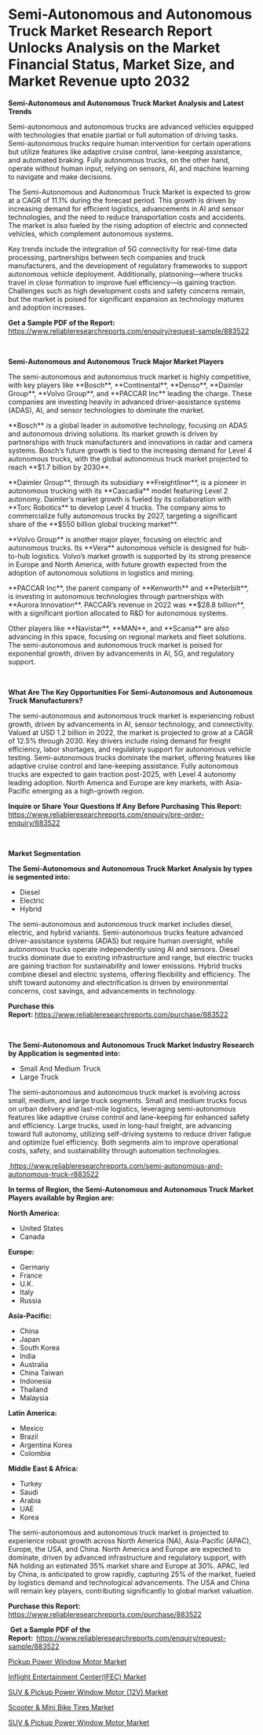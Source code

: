 <p><h1>Semi-Autonomous and Autonomous Truck Market Research Report Unlocks Analysis on the Market Financial Status, Market Size, and Market Revenue upto 2032</h1></p><p><strong>Semi-Autonomous and Autonomous Truck Market Analysis and Latest Trends</strong></p>
<p><p>Semi-autonomous and autonomous trucks are advanced vehicles equipped with technologies that enable partial or full automation of driving tasks. Semi-autonomous trucks require human intervention for certain operations but utilize features like adaptive cruise control, lane-keeping assistance, and automated braking. Fully autonomous trucks, on the other hand, operate without human input, relying on sensors, AI, and machine learning to navigate and make decisions.</p><p>The Semi-Autonomous and Autonomous Truck Market is expected to grow at a CAGR of 11.1% during the forecast period. This growth is driven by increasing demand for efficient logistics, advancements in AI and sensor technologies, and the need to reduce transportation costs and accidents. The market is also fueled by the rising adoption of electric and connected vehicles, which complement autonomous systems.</p><p>Key trends include the integration of 5G connectivity for real-time data processing, partnerships between tech companies and truck manufacturers, and the development of regulatory frameworks to support autonomous vehicle deployment. Additionally, platooning—where trucks travel in close formation to improve fuel efficiency—is gaining traction. Challenges such as high development costs and safety concerns remain, but the market is poised for significant expansion as technology matures and adoption increases.</p></p>
<p><strong>Get a Sample PDF of the Report:&nbsp;</strong> <a href="https://www.reliableresearchreports.com/enquiry/request-sample/883522?utm_campaign=13&utm_medium=2&utm_source=Github&utm_content=ia&utm_term=23012025&utm_id=semi-autonomous-and-autonomous-truck">https://www.reliableresearchreports.com/enquiry/request-sample/883522</a></p>
<p>&nbsp;</p>
<p><strong>Semi-Autonomous and Autonomous Truck Major Market Players</strong></p>
<p><p>The semi-autonomous and autonomous truck market is highly competitive, with key players like **Bosch**, **Continental**, **Denso**, **Daimler Group**, **Volvo Group**, and **PACCAR Inc** leading the charge. These companies are investing heavily in advanced driver-assistance systems (ADAS), AI, and sensor technologies to dominate the market.</p><p>**Bosch** is a global leader in automotive technology, focusing on ADAS and autonomous driving solutions. Its market growth is driven by partnerships with truck manufacturers and innovations in radar and camera systems. Bosch’s future growth is tied to the increasing demand for Level 4 autonomous trucks, with the global autonomous truck market projected to reach **$1.7 billion by 2030**.</p><p>**Daimler Group**, through its subsidiary **Freightliner**, is a pioneer in autonomous trucking with its **Cascadia** model featuring Level 2 autonomy. Daimler’s market growth is fueled by its collaboration with **Torc Robotics** to develop Level 4 trucks. The company aims to commercialize fully autonomous trucks by 2027, targeting a significant share of the **$550 billion global trucking market**.</p><p>**Volvo Group** is another major player, focusing on electric and autonomous trucks. Its **Vera** autonomous vehicle is designed for hub-to-hub logistics. Volvo’s market growth is supported by its strong presence in Europe and North America, with future growth expected from the adoption of autonomous solutions in logistics and mining.</p><p>**PACCAR Inc**, the parent company of **Kenworth** and **Peterbilt**, is investing in autonomous technologies through partnerships with **Aurora Innovation**. PACCAR’s revenue in 2022 was **$28.8 billion**, with a significant portion allocated to R&D for autonomous systems.</p><p>Other players like **Navistar**, **MAN**, and **Scania** are also advancing in this space, focusing on regional markets and fleet solutions. The semi-autonomous and autonomous truck market is poised for exponential growth, driven by advancements in AI, 5G, and regulatory support.</p></p>
<p>&nbsp;</p>
<p><strong>What Are The Key Opportunities For Semi-Autonomous and Autonomous Truck Manufacturers?</strong></p>
<p><p>The semi-autonomous and autonomous truck market is experiencing robust growth, driven by advancements in AI, sensor technology, and connectivity. Valued at USD 1.2 billion in 2022, the market is projected to grow at a CAGR of 12.5% through 2030. Key drivers include rising demand for freight efficiency, labor shortages, and regulatory support for autonomous vehicle testing. Semi-autonomous trucks dominate the market, offering features like adaptive cruise control and lane-keeping assistance. Fully autonomous trucks are expected to gain traction post-2025, with Level 4 autonomy leading adoption. North America and Europe are key markets, with Asia-Pacific emerging as a high-growth region.</p></p>
<p><strong>Inquire or Share Your Questions If Any Before Purchasing This Report:</strong> <a href="https://www.reliableresearchreports.com/enquiry/pre-order-enquiry/883522?utm_campaign=13&utm_medium=2&utm_source=Github&utm_content=ia&utm_term=23012025&utm_id=semi-autonomous-and-autonomous-truck">https://www.reliableresearchreports.com/enquiry/pre-order-enquiry/883522</a></p>
<p>&nbsp;</p>
<p><strong>Market Segmentation</strong></p>
<p><strong>The Semi-Autonomous and Autonomous Truck Market Analysis by types is segmented into:</strong></p>
<p><ul><li>Diesel</li><li>Electric</li><li>Hybrid</li></ul></p>
<p><p>The semi-autonomous and autonomous truck market includes diesel, electric, and hybrid variants. Semi-autonomous trucks feature advanced driver-assistance systems (ADAS) but require human oversight, while autonomous trucks operate independently using AI and sensors. Diesel trucks dominate due to existing infrastructure and range, but electric trucks are gaining traction for sustainability and lower emissions. Hybrid trucks combine diesel and electric systems, offering flexibility and efficiency. The shift toward autonomy and electrification is driven by environmental concerns, cost savings, and advancements in technology.</p></p>
<p><strong>Purchase this Report:&nbsp;</strong><a href="https://www.reliableresearchreports.com/purchase/883522?utm_campaign=13&utm_medium=2&utm_source=Github&utm_content=ia&utm_term=23012025&utm_id=semi-autonomous-and-autonomous-truck">https://www.reliableresearchreports.com/purchase/883522</a></p>
<p>&nbsp;</p>
<p><strong>The Semi-Autonomous and Autonomous Truck Market Industry Research by Application is segmented into:</strong></p>
<p><ul><li>Small And Medium Truck</li><li>Large Truck</li></ul></p>
<p><p>The semi-autonomous and autonomous truck market is evolving across small, medium, and large truck segments. Small and medium trucks focus on urban delivery and last-mile logistics, leveraging semi-autonomous features like adaptive cruise control and lane-keeping for enhanced safety and efficiency. Large trucks, used in long-haul freight, are advancing toward full autonomy, utilizing self-driving systems to reduce driver fatigue and optimize fuel efficiency. Both segments aim to improve operational costs, safety, and sustainability through automation technologies.</p></p>
<p><a href="https://www.reliableresearchreports.com/semi-autonomous-and-autonomous-truck-r883522?utm_campaign=13&utm_medium=2&utm_source=Github&utm_content=ia&utm_term=23012025&utm_id=semi-autonomous-and-autonomous-truck">&nbsp;https://www.reliableresearchreports.com/semi-autonomous-and-autonomous-truck-r883522</a></p>
<p><strong>In terms of Region, the Semi-Autonomous and Autonomous Truck Market Players available by Region are:</strong></p>
<p>
    <p> <strong> North America: </strong>
        <ul>
            <li>United States</li>
            <li>Canada</li>
        </ul>
        </p> 
    <p> <strong> Europe: </strong>
        <ul>
            <li>Germany</li>
            <li>France</li>
            <li>U.K.</li>
            <li>Italy</li>
            <li>Russia</li>
        </ul>
        </p> 
    <p> <strong> Asia-Pacific: </strong>
        <ul>
            <li>China</li>
            <li>Japan</li>
            <li>South Korea</li>
            <li>India</li>
            <li>Australia</li>
            <li>China Taiwan</li>
            <li>Indonesia</li>
            <li>Thailand</li>
            <li>Malaysia</li>
        </ul>
        </p> 
    <p> <strong> Latin America: </strong>
        <ul>
            <li>Mexico</li>
            <li>Brazil</li>
            <li>Argentina Korea</li>
            <li>Colombia</li>
        </ul>
        </p> 
    <p> <strong> Middle East & Africa: </strong>
        <ul>
            <li>Turkey</li>
            <li>Saudi</li>
            <li>Arabia</li>
            <li>UAE</li>
            <li>Korea</li>
        </ul>
    </p>
    </p>
<p><p>The semi-autonomous and autonomous truck market is projected to experience robust growth across North America (NA), Asia-Pacific (APAC), Europe, the USA, and China. North America and Europe are expected to dominate, driven by advanced infrastructure and regulatory support, with NA holding an estimated 35% market share and Europe at 30%. APAC, led by China, is anticipated to grow rapidly, capturing 25% of the market, fueled by logistics demand and technological advancements. The USA and China will remain key players, contributing significantly to global market valuation.</p></p>
<p><strong>Purchase this Report: </strong><a href="https://www.reliableresearchreports.com/purchase/883522?utm_campaign=13&utm_medium=2&utm_source=Github&utm_content=ia&utm_term=23012025&utm_id=semi-autonomous-and-autonomous-truck">https://www.reliableresearchreports.com/purchase/883522</a></p>
<p>&nbsp;<strong>Get a Sample PDF of the Report:&nbsp;&nbsp;</strong><a href="https://www.reliableresearchreports.com/enquiry/request-sample/883522?utm_campaign=13&utm_medium=2&utm_source=Github&utm_content=ia&utm_term=23012025&utm_id=semi-autonomous-and-autonomous-truck">https://www.reliableresearchreports.com/enquiry/request-sample/883522</a></p>
<p><strong></strong></p>
<p><p><a href="https://www.linkedin.com/pulse/exploring-pickup-power-window-motor-market-industry-revenue-fisxc?utm_campaign=13&utm_medium=2&utm_source=Github&utm_content=ia&utm_term=23012025&utm_id=semi-autonomous-and-autonomous-truck">Pickup Power Window Motor Market</a></p><p><a href="https://github.com/MarciaRunte/Market-Research-Report-List-1/blob/main/inflight-entertainment-centerifec-market.md?utm_campaign=13&utm_medium=2&utm_source=Github&utm_content=ia&utm_term=23012025&utm_id=semi-autonomous-and-autonomous-truck">Inflight Entertainment Center(IFEC) Market</a></p><p><a href="https://www.linkedin.com/pulse/market-study-on89-cagr-forecast-from-2025-2032-offeringsignificant-keovf?utm_campaign=13&utm_medium=2&utm_source=Github&utm_content=ia&utm_term=23012025&utm_id=semi-autonomous-and-autonomous-truck">SUV & Pickup Power Window Motor (12V) Market</a></p><p><a href="https://github.com/MariaWashington76/Market-Research-Report-List-1/blob/main/scooter-mini-bike-tires-market.md?utm_campaign=13&utm_medium=2&utm_source=Github&utm_content=ia&utm_term=23012025&utm_id=semi-autonomous-and-autonomous-truck">Scooter & Mini Bike Tires Market</a></p><p><a href="https://www.linkedin.com/pulse/suv-pickup-power-window-motor-market-navigating-challenges-unlocking-kkdyf?utm_campaign=13&utm_medium=2&utm_source=Github&utm_content=ia&utm_term=23012025&utm_id=semi-autonomous-and-autonomous-truck">SUV & Pickup Power Window Motor Market</a></p></p>